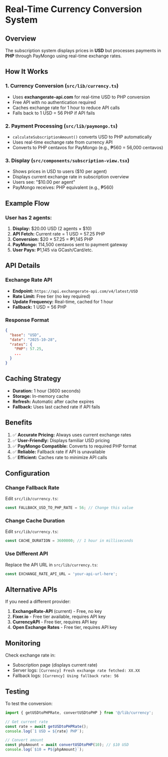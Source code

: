 # Real-Time Currency Conversion System

## Overview
The subscription system displays prices in **USD** but processes payments in **PHP** through PayMongo using real-time exchange rates.

## How It Works

### 1. **Currency Conversion (`src/lib/currency.ts`)**
- Uses **exchangerate-api.com** for real-time USD to PHP conversion
- Free API with no authentication required
- Caches exchange rate for 1 hour to reduce API calls
- Falls back to 1 USD = 56 PHP if API fails

### 2. **Payment Processing (`src/lib/paymongo.ts`)**
- `calculateSubscriptionAmount()` converts USD to PHP automatically
- Uses real-time exchange rate from currency API
- Converts to PHP centavos for PayMongo (e.g., ₱560 = 56,000 centavos)

### 3. **Display (`src/components/subscription-view.tsx`)**
- Shows prices in USD to users ($10 per agent)
- Displays current exchange rate in subscription overview
- Users see: "$10.00 per agent"
- PayMongo receives: PHP equivalent (e.g., ₱560)

## Example Flow

### User has 2 agents:
1. **Display:** $20.00 USD (2 agents × $10)
2. **API Fetch:** Current rate = 1 USD = 57.25 PHP
3. **Conversion:** $20 × 57.25 = ₱1,145 PHP
4. **PayMongo:** 114,500 centavos sent to payment gateway
5. **User Pays:** ₱1,145 via GCash/Card/etc.

## API Details

### Exchange Rate API
- **Endpoint:** `https://api.exchangerate-api.com/v4/latest/USD`
- **Rate Limit:** Free tier (no key required)
- **Update Frequency:** Real-time, cached for 1 hour
- **Fallback:** 1 USD = 56 PHP

### Response Format
```json
{
  "base": "USD",
  "date": "2025-10-28",
  "rates": {
    "PHP": 57.25,
    ...
  }
}
```

## Caching Strategy
- **Duration:** 1 hour (3600 seconds)
- **Storage:** In-memory cache
- **Refresh:** Automatic after cache expires
- **Fallback:** Uses last cached rate if API fails

## Benefits
1. ✅ **Accurate Pricing:** Always uses current exchange rates
2. ✅ **User-Friendly:** Displays familiar USD pricing
3. ✅ **PayMongo Compatible:** Converts to required PHP format
4. ✅ **Reliable:** Fallback rate if API is unavailable
5. ✅ **Efficient:** Caches rate to minimize API calls

## Configuration

### Change Fallback Rate
Edit `src/lib/currency.ts`:
```typescript
const FALLBACK_USD_TO_PHP_RATE = 56; // Change this value
```

### Change Cache Duration
Edit `src/lib/currency.ts`:
```typescript
const CACHE_DURATION = 3600000; // 1 hour in milliseconds
```

### Use Different API
Replace the API URL in `src/lib/currency.ts`:
```typescript
const EXCHANGE_RATE_API_URL = 'your-api-url-here';
```

## Alternative APIs

If you need a different provider:

1. **ExchangeRate-API** (current) - Free, no key
2. **Fixer.io** - Free tier available, requires API key
3. **CurrencyAPI** - Free tier, requires API key
4. **Open Exchange Rates** - Free tier, requires API key

## Monitoring

Check exchange rate in:
- Subscription page (displays current rate)
- Server logs: `[Currency] Fresh exchange rate fetched: XX.XX`
- Fallback logs: `[Currency] Using fallback rate: 56`

## Testing

To test the conversion:
```typescript
import { getUSDtoPHPRate, convertUSDtoPHP } from '@/lib/currency';

// Get current rate
const rate = await getUSDtoPHPRate();
console.log(`1 USD = ${rate} PHP`);

// Convert amount
const phpAmount = await convertUSDtoPHP(10); // $10 USD
console.log(`$10 = ₱${phpAmount}`);
```
